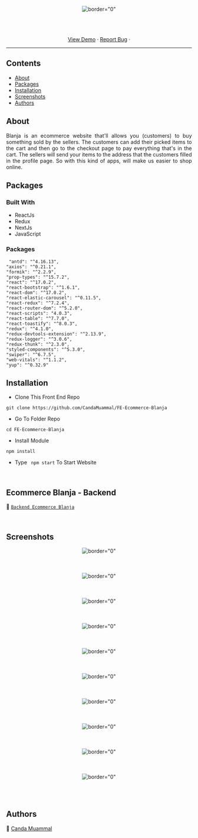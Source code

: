 <p align="center">
     <img src="https://i.postimg.cc/158kKTHz/logoblanja.png"   alt= border="0" />

</p>


<p align="center">
    <br />
    <br />
    <br />
    <a href="https://fe-ecommerce-blanja.vercel.app/login">View Demo</a>
    ·
    <a href="https://github.com/CandaMuammal/FE-Ecommerce-Blanja/issues">Report Bug</a>
    ·
  </p>


---


## Contents

- [About](#about)
- [Packages](#Packages)
- [Installation](#installation)
- [Screenshots](#screenshots)
- [Authors](#authors) 

##  About

<p align="justify">
Blanja is an ecommerce website that'll allows you (customers) to buy something sold by the sellers. The customers can add their picked items to the cart and then go to the checkout page to pay everything that's in the cart.
The sellers will send your items to the address that the customers filled in the profile page. So with this kind of apps, will make us easier to shop online.
</p>


##  Packages

### Built With
- ReactJs
- Redux
- NextJs
- JavaScript



### Packages
     "antd": "^4.16.13",
    "axios": "^0.21.1",
    "formik": "^2.2.9",
    "prop-types": "^15.7.2",
    "react": "^17.0.2",
    "react-bootstrap": "^1.6.1",
    "react-dom": "^17.0.2",
    "react-elastic-carousel": "^0.11.5",
    "react-redux": "^7.2.4",
    "react-router-dom": "^5.2.0",
    "react-scripts": "4.0.3",
    "react-table": "^7.7.0",
    "react-toastify": "^8.0.3",
    "redux": "^4.1.0",
    "redux-devtools-extension": "^2.13.9",
    "redux-logger": "^3.0.6",
    "redux-thunk": "^2.3.0",
    "styled-components": "^5.3.0",
    "swiper": "^6.7.5",
    "web-vitals": "^1.1.2",
    "yup": "^0.32.9"

##  Installation

- Clone This Front End Repo

```
git clone https://github.com/CandaMuammal/FE-Ecommerce-Blanja

```

- Go To Folder Repo

```
cd FE-Ecommerce-Blanja
```

- Install Module

```
npm install
```

- Type ` npm start` To Start Website

<br/>


## Ecommerce Blanja - Backend 


:rocket: [`Backend Ecommerce Blanja`](https://github.com/CandaMuammal/BackEnd-Ecommerce-Blanja)

<br/>

## Screenshots



<p align="center">
  <span>
   <img src="https://i.postimg.cc/bNVnHwVB/1.png"   alt= border="0" /> <br/><br/><br/><br/>
   <img src="https://i.postimg.cc/J7PHMh8z/2.png"   alt= border="0" /> <br/><br/><br/><br/>
   <img src="https://i.postimg.cc/j2MKWXY3/3.png"   alt= border="0" /> <br/><br/><br/><br/>
   <img src="https://i.postimg.cc/yd7WCMrR/4.png"   alt= border="0" /> <br/><br/><br/><br/>
   <img src="https://i.postimg.cc/kM1GLhNV/5.png"   alt= border="0" /> <br/><br/><br/><br/>
   <img src="https://i.postimg.cc/MGSpykwL/6.png"   alt= border="0" /> <br/><br/><br/><br/>
   <img src="https://i.postimg.cc/0Qt5RbSg/7.png"   alt= border="0" /> <br/><br/><br/><br/>
   <img src="https://i.postimg.cc/kGznGzwf/8.png"   alt= border="0" /> <br/><br/><br/><br/>
   <img src="https://i.postimg.cc/vHxYk8Hj/9.png"   alt= border="0" /> <br/><br/><br/><br/>
   <img src="https://i.postimg.cc/Z5rTYfNx/10.png"   alt= border="0" /> <br/><br/><br/><br/>
  </span>
</p>


## Authors

:rocket: [Canda Muammal](https://github.com/CandaMuammal)

